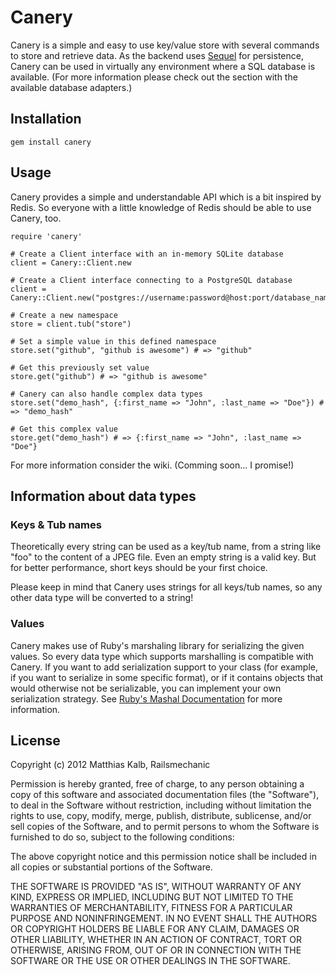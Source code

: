 # Canery
Canery is a simple and easy to use key/value store with several commands to store and retrieve data. As the backend uses [Sequel](https://github.com/jeremyevans/sequel/) for persistence, Canery can be used in virtually any environment where a SQL database is available. (For more information please check out the section with the available database adapters.)

## Installation
	gem install canery

## Usage
Canery provides a simple and understandable API which is a bit inspired by Redis. So everyone with a little knowledge of Redis should be able to use Canery, too. 

	require 'canery'

	# Create a Client interface with an in-memory SQLite database 
	client = Canery::Client.new
	
	# Create a Client interface connecting to a PostgreSQL database
	client = Canery::Client.new("postgres://username:password@host:port/database_name")

	# Create a new namespace
	store = client.tub("store")

	# Set a simple value in this defined namespace
	store.set("github", "github is awesome") # => "github"

	# Get this previously set value
	store.get("github") # => "github is awesome"

	# Canery can also handle complex data types
	store.set("demo_hash", {:first_name => "John", :last_name => "Doe"}) # => "demo_hash"

	# Get this complex value
	store.get("demo_hash") # => {:first_name => "John", :last_name => "Doe"}

For more information consider the wiki. (Comming soon... I promise!)


## Information about data types
### Keys & Tub names
Theoretically every string can be used as a key/tub name, from a string like "foo" to the content of a JPEG file. Even an empty string is a valid key. But for better performance, short keys should be your first choice.

Please keep in mind that Canery uses strings for all keys/tub names, so any other data type will be converted to a string!

### Values
Canery makes use of Ruby's marshaling library for serializing the given values. So every data type which supports marshalling is compatible with Canery. If you want to add serialization support to your class (for example, if you want to serialize in some specific format), or if it contains objects that would otherwise not be serializable, you can implement your own serialization strategy. See [Ruby's Mashal Documentation](http://www.ruby-doc.org/core-1.9.3/Marshal.html) for more information.

## License
Copyright (c) 2012 Matthias Kalb, Railsmechanic

Permission is hereby granted, free of charge, to any person obtaining a copy of this software and associated documentation files (the "Software"), to deal in the Software without restriction, including without limitation the rights to use, copy, modify, merge, publish, distribute, sublicense, and/or sell copies of the Software, and to permit persons to whom the Software is furnished to do so, subject to the following conditions:

The above copyright notice and this permission notice shall be included in all copies or substantial portions of the Software.

THE SOFTWARE IS PROVIDED "AS IS", WITHOUT WARRANTY OF ANY KIND, EXPRESS OR IMPLIED, INCLUDING BUT NOT LIMITED TO THE WARRANTIES OF MERCHANTABILITY, FITNESS FOR A PARTICULAR PURPOSE AND NONINFRINGEMENT. IN NO EVENT SHALL THE AUTHORS OR COPYRIGHT HOLDERS BE LIABLE FOR ANY CLAIM, DAMAGES OR OTHER LIABILITY, WHETHER IN AN ACTION OF CONTRACT, TORT OR OTHERWISE, ARISING FROM, OUT OF OR IN CONNECTION WITH THE SOFTWARE OR THE USE OR OTHER DEALINGS IN THE SOFTWARE.
